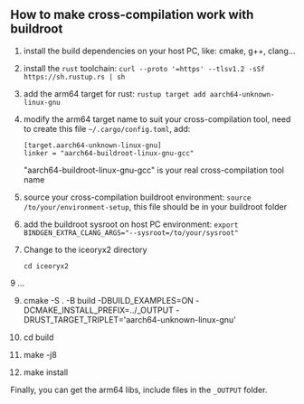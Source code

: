 
## How to make cross-compilation work with buildroot

1. install the build dependencies on your host PC, like: cmake, g++, clang...
   
2. install the `rust` toolchain: `curl --proto '=https' --tlsv1.2 -sSf https://sh.rustup.rs | sh`
  
3. add the arm64 target for rust: `rustup target add aarch64-unknown-linux-gnu`
   
4. modify the arm64 target name to suit your cross-compilation tool, need to create this file `~/.cargo/config.toml`, add:
   ```
   [target.aarch64-unknown-linux-gnu]
   linker = "aarch64-buildroot-linux-gnu-gcc"
   ```
   "aarch64-buildroot-linux-gnu-gcc" is your real cross-compilation tool name

   
6. source your cross-compilation buildroot environment: `source /to/your/environment-setup`, this file should be in your buildroot folder
  
7. add the buildroot sysroot on host PC environment: `export BINDGEN_EXTRA_CLANG_ARGS="--sysroot=/to/your/sysroot"`
   
8. Change to the iceoryx2 directory
    ```console
    cd iceoryx2
    ```
9 ... 
   
9. cmake -S . -B build -DBUILD_EXAMPLES=ON -DCMAKE_INSTALL_PREFIX=../_OUTPUT -DRUST_TARGET_TRIPLET='aarch64-unknown-linux-gnu'

10. cd build

11. make -j8

12. make install

Finally, you can get the arm64 libs, include files in the `_OUTPUT` folder.
